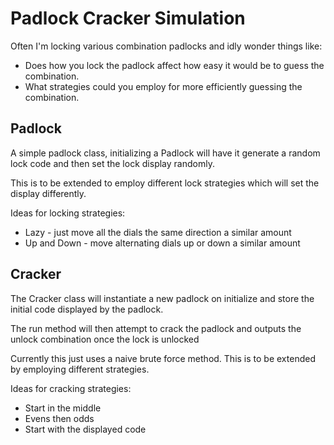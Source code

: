 # Padlock Cracker Simulation

Often I'm locking various combination padlocks and idly wonder things like:

* Does how you lock the padlock affect how easy it would be to guess the combination.
* What strategies could you employ for more efficiently guessing the combination.

## Padlock

A simple padlock class, initializing a Padlock will have it generate a random lock code and then set the lock display randomly.

This is to be extended to employ different lock strategies which will set the display differently.

Ideas for locking strategies:

* Lazy - just move all the dials the same direction a similar amount
* Up and Down - move alternating dials up or down a similar amount

## Cracker

The Cracker class will instantiate a new padlock on initialize and store the initial code displayed by the padlock.

The run method will then attempt to crack the padlock and outputs the unlock combination once the lock is unlocked

Currently this just uses a naive brute force method.
This is to be extended by employing different strategies.

Ideas for cracking strategies:

* Start in the middle
* Evens then odds
* Start with the displayed code
